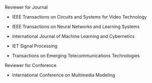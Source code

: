Reviewer for Journal

* IEEE Transactions on Circuits and Systems for Video Technology

* IEEE Transactions on Neural Networks and Learning Systems

* International Journal of Machine Learning and Cybernetics

* IET Signal Processing

* Transactions on Emerging Telecommunications Technologies

Reviewer for Conference

* International Conference on Multimedia Modeling

